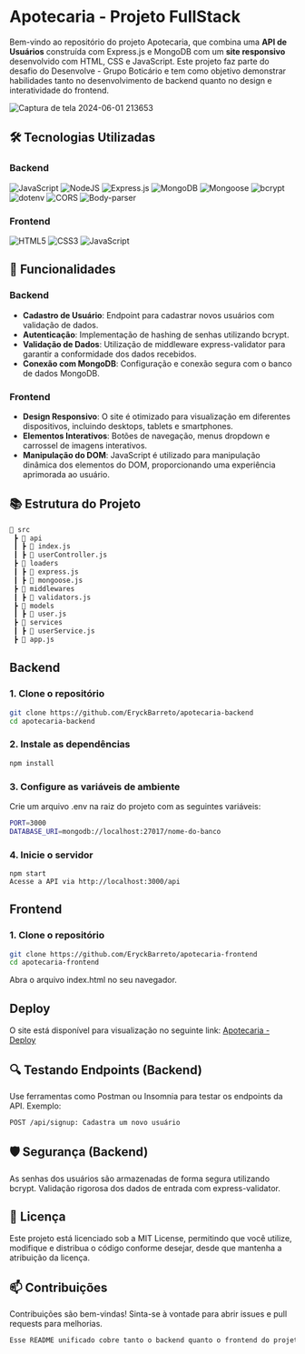 # Apotecaria - Projeto FullStack

Bem-vindo ao repositório do projeto Apotecaria, que combina uma **API de Usuários** construída com Express.js e MongoDB com um **site responsivo** desenvolvido com HTML, CSS e JavaScript. Este projeto faz parte do desafio do Desenvolve - Grupo Boticário e tem como objetivo demonstrar habilidades tanto no desenvolvimento de backend quanto no design e interatividade do frontend.


![Captura de tela 2024-06-01 213653](https://github.com/EryckBarreto/apotecaria/assets/126429105/a577ac38-04d5-42d2-a66b-6cecd4b2eef8)

## 🛠️ Tecnologias Utilizadas

### Backend
![JavaScript](https://img.shields.io/badge/javascript-%23323330.svg?style=for-the-badge&logo=javascript&logoColor=%23F7DF1E) ![NodeJS](https://img.shields.io/badge/node.js-6DA55F?style=for-the-badge&logo=node.js&logoColor=white) ![Express.js](https://img.shields.io/badge/express.js-%23404d59.svg?style=for-the-badge&logo=express&logoColor=%2361DAFB) ![MongoDB](https://img.shields.io/badge/mongodb-%2347A248.svg?style=for-the-badge&logo=mongodb&logoColor=white) ![Mongoose](https://img.shields.io/badge/mongoose-%23880000.svg?style=for-the-badge&logo=mongoose&logoColor=white) ![bcrypt](https://img.shields.io/badge/bcrypt-%23333333.svg?style=for-the-badge&logo=bcrypt&logoColor=white) ![dotenv](https://img.shields.io/badge/dotenv-%23404d59.svg?style=for-the-badge&logo=dotenv&logoColor=%2361DAFB) ![CORS](https://img.shields.io/badge/CORS-%23404d59.svg?style=for-the-badge&logo=cors&logoColor=%2361DAFB) ![Body-parser](https://img.shields.io/badge/Body-parser-%23404d59.svg?style=for-the-badge&logo=bodyparser&logoColor=%2361DAFB)

### Frontend
![HTML5](https://img.shields.io/badge/html5-%23E34F26.svg?style=for-the-badge&logo=html5&logoColor=white) ![CSS3](https://img.shields.io/badge/css3-%231572B6.svg?style=for-the-badge&logo=css3&logoColor=white) ![JavaScript](https://img.shields.io/badge/javascript-%23323330.svg?style=for-the-badge&logo=javascript&logoColor=%23F7DF1E)

## 🚀 Funcionalidades

### Backend
* **Cadastro de Usuário**: Endpoint para cadastrar novos usuários com validação de dados.
* **Autenticação**: Implementação de hashing de senhas utilizando bcrypt.
* **Validação de Dados**: Utilização de middleware express-validator para garantir a conformidade dos dados recebidos.
* **Conexão com MongoDB**: Configuração e conexão segura com o banco de dados MongoDB.

### Frontend
* **Design Responsivo**: O site é otimizado para visualização em diferentes dispositivos, incluindo desktops, tablets e smartphones.
* **Elementos Interativos**: Botões de navegação, menus dropdown e carrossel de imagens interativos.
* **Manipulação do DOM**: JavaScript é utilizado para manipulação dinâmica dos elementos do DOM, proporcionando uma experiência aprimorada ao usuário.

## 📚 Estrutura do Projeto

```sh
📁 src
 ┣ 📂 api
 ┃ ┣ 📜 index.js      
 ┃ ┣ 📜 userController.js  
 ┣ 📂 loaders
 ┃ ┣ 📜 express.js     
 ┃ ┣ 📜 mongoose.js 
 ┣ 📂 middlewares
 ┃ ┣ 📜 validators.js      
 ┣ 📂 models
 ┃ ┣ 📜 user.js      
 ┣ 📂 services
 ┃ ┣ 📜 userService.js      
 ┣ 📜 app.js
```
## Backend

### 1. Clone o repositório
```sh
git clone https://github.com/EryckBarreto/apotecaria-backend
cd apotecaria-backend
```

### 2. Instale as dependências

```sh
npm install
```

### 3. Configure as variáveis de ambiente
Crie um arquivo .env na raiz do projeto com as seguintes variáveis:

```sh
PORT=3000
DATABASE_URI=mongodb://localhost:27017/nome-do-banco
```
### 4. Inicie o servidor
```
npm start
Acesse a API via http://localhost:3000/api
```
## Frontend

### 1. Clone o repositório
```sh
git clone https://github.com/EryckBarreto/apotecaria-frontend
cd apotecaria-frontend
```
Abra o arquivo index.html no seu navegador.

## Deploy

O site está disponível para visualização no seguinte link: [Apotecaria - Deploy](https://apotecaria.vercel.app/)

## 🔍 Testando Endpoints (Backend)
Use ferramentas como Postman ou Insomnia para testar os endpoints da API. Exemplo:
```sh
POST /api/signup: Cadastra um novo usuário
```

## 🛡️ Segurança (Backend)
As senhas dos usuários são armazenadas de forma segura utilizando bcrypt.
Validação rigorosa dos dados de entrada com express-validator.

## 📄 Licença
Este projeto está licenciado sob a MIT License, permitindo que você utilize, modifique e distribua o código conforme desejar, desde que mantenha a atribuição da licença.

## 📫 Contribuições
Contribuições são bem-vindas! Sinta-se à vontade para abrir issues e pull requests para melhorias.
```sh
Esse README unificado cobre tanto o backend quanto o frontend do projeto Apotecaria, permitindo uma fácil visualizaçã


   
